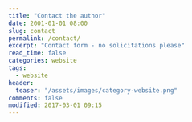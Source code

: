 ```yaml
---
title: "Contact the author"
date: 2001-01-01 08:00
slug: contact
permalink: /contact/
excerpt: "Contact form - no solicitations please"
read_time: false
categories: website
tags:
  - website
header:
  teaser: "/assets/images/category-website.png"
comments: false
modified: 2017-03-01 09:15
---
```


<script type="text/javascript">
//<![CDATA[
<!--
var x="function f(x){var i,o=\"\",l=x.length;for(i=l-1;i>=0;i--) {try{o+=x.c" +
"harAt(i);}catch(e){}}return o;}f(\")\\\"function f(x,y){var i,o=\\\"\\\\\\\""+
"\\\\,l=x.length;for(i=0;i<l;i++){y%=127;o+=String.fromCharCode(x.charCodeAt" +
"(i)^(y++));}return o;}f(\\\"\\\\GKFSJMG^\\\\\\\\005[_G[U]\\\\\\\\\\\\\\\\\\" +
"\\\\\\033\\\\\\\\026\\\\\\\\tPXJT\\\\\\\\032Z_IWP.|\\\\\\\\036a,127;sed+(:<" +
"9<\\\\\\\\\\\"\\\\?139%5w941r3:\\\\\\\\023\\\\\\\\022\\\\\\\\003\\\\\\\\004" +
"\\\\\\\\001\\\\\\\\026Y\\\\\\\\001\\\\\\\\007\\\\\\\\033\\\\\\\\0074\\\\\\\\"+
"r\\\\\\\\035\\\\\\\\0070\\\\\\\\004\\\\\\\\036\\\\\\\\031\\\\\\\\026\\\\\\\\"+
"032HO@A@LL\\\\\\\\037E\\\\\\\\033e6c776128l;n9?oi%%+p!q$K:9w~huq{\\\\\\\\03" +
"5}\\\\\\\\000SKVR{\\\\\\\\n\\\\\\\\027vYpC\\\\\\\\016\\\\\\\\017\\\\\\\\014" +
"A\\\\\\\\014rXY\\\\\\\\026QQ\\\\\\\\\\\\\\\\V_O\\\\\\\\035_M%a0&50/5--dwc=p" +
"\\\\\\\\023\\\\\\\\\\\"\\\\\\\\\\\\r<stiwzuy;70}'0\\\\\\\\025\\\\\\\\023B\\" +
"\\\\\\n\\\\\\\\n\\\\\\\\025\\\\\\\\023\\\\\\\\023H\\\\\\\\017\\\\\\\\003\\\\"+
"\\\\016\\\\\\\\000\\\\\\\\t\\\\\\\\035O\\\\\\\\030\\\\\\\\024\\\\\\\\000\\\\"+
"\\\\026Z[XYXTWE \\\\\\\\017\\\\\\\\\\\"\\\\n!\\\\\\\\\\\"\\\\?mkvr|)~r|h3(x" +
"xvwq{17vxw~!:lzDHPFGQySG\\\\\\\\016\\\\\\\\n]MA[J\\\\\\\\r\\\\\\\\026ZG@E\\" +
"\\\\\\014\\\\\\\\030\\\\\\\\027XV^_N_K)/l$-1.2*g#$c +<#056y&39,w2/11y\\\\\\" +
"\\177O_>\\\\\\\\0218\\\\\\\\013FG&\\\\\\\\010\\\\\\\\007\\\\\\\\016VMR\\\\\\"+
"\\006\\\\\\\\036\\\\\\\\001\\\\\\\\007\\\\\\\\007T\\\\\\\\001\\\\\\\\017\\\\"+
"\\\\007\\\\\\\\035D]\\\\\\\\017\\\\\\\\031\\\\\\\\005\\\\\\\\n'!lbi`; fhgn+" +
"-!1,s`3;+JeDw:;Yp\\\\\\\\177vL\\\\\\\\033\\\\\\\\002\\\\\\\\037MKVR\\\\\\\\" +
"\\\\\\\\\\\\\\\\t^R\\\\\\\\\\\\\\\\H\\\\\\\\023\\\\\\\\010DTJG\\\\\\\\023\\" +
"\\\\\\025XVU\\\\\\\\\\\\\\\\\\\\\\\\007\\\\\\\\034YP_V,fblzy$5hft\\\\\\\\02" +
"7>\\\\\\\\021 op\\\\\\\\002'1>05#byf22-++@\\\\\\\\025\\\\\\\\033\\\\\\\\023" +
"\\\\\\\\001XA\\\\\\\\023\\\\\\\\r\\\\\\\\021\\\\\\\\036LL\\\\\\\\003\\\\\\\\"+
"017\\\\\\\\002\\\\\\\\025LU\\\\\\\\000\\\\\\\\001\\\\\\\\027\\\\\\\\034\\\\" +
"\\\\022\\\\\\\\033\\\\\\\\r][SCBbs\\\\\\\\\\\"\\\\,:Yt[f)*Fi~}nwt(3(asolxh~" +
"}=w{\\\\\\\\035\\\\\\\\006OFWVG@M\\\\\\\\016\\\\\\\\nEM@K\\\\\\\\022\\\\\\\\"+
"027\\\\\\\\\\\\\\\\W@GTQR\\\\\\\\037\\\\\\\\031JW]^[W/-&&6xa\\\\\\\\n-:9*+(" +
"io\\\\\\\\\\\"\\\\>% irnpx:57/`yjPF\\\\\\\\\\\\\\\\_K\\\\\\\\021\\\\\\\\003" +
"\\\\\\\\037\\\\\\\\034\\\\\\\\010\\\\\\\\030\\\\\\\\016\\\\\\\\rS2\\\\\\\\0" +
"35,\\\\\\\\037RSH\\\\\\\\034\\\\\\\\030\\\\\\\\007\\\\\\\\r\\\\\\\\rZ\\\\\\" +
"\\017\\\\\\\\005\\\\\\\\r\\\\\\\\033=&qvfhos/)|j`xk27Bw}p268&EhGr!1yOSO\\\\" +
"\\\\035\\\\\\\\006\\\\\\\\014\\\\\\\\035\\\\\\\\027\\\\\\\\023\\\"\\\\,35)\\"+
"\"(f};)lo,0(rtsbus.o nruter};)i(tArahc.x=+o{)--i;0=>i;1-l=i(rof}}{)e(hctac}" +
";l=+l;x=+x{yrt{)25=!)31/l(tAedoCrahc.x(elihw;lo=l,htgnel.x=lo,\\\"\\\"=o,i " +
"rav{)x(f noitcnuf\")"                                                        ;
while(x=eval(x));
//-->
//]]>
</script>
